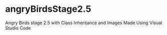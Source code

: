 # angryBirdsStage2.5
Angry Birds stage 2.5 with Class Inheritance and Images
Made Using Visual Studio Code